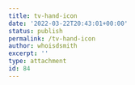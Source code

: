 ```yaml
---
title: tv-hand-icon
date: '2022-03-22T20:43:01+00:00'
status: publish
permalink: /tv-hand-icon
author: whoisdsmith
excerpt: ''
type: attachment
id: 84
---
```

<!DOCTYPE html PUBLIC "-//W3C//DTD HTML 4.0 Transitional//EN" "http://www.w3.org/TR/REC-html40/loose.dtd">
<?xml encoding="UTF-8">
